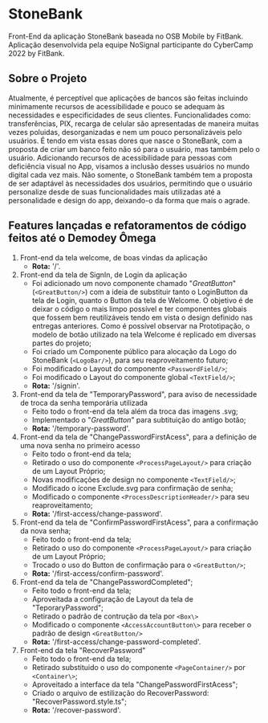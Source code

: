 # StoneBank
Front-End da aplicação StoneBank baseada no OSB Mobile by FitBank.
Aplicação desenvolvida pela equipe NoSignal participante do CyberCamp 2022 by FitBank.

## Sobre o Projeto
Atualmente, é perceptível que aplicações de bancos são feitas incluindo minimamente recursos de acessibilidade e pouco se adequam às necessidades e especificidades de seus clientes. Funcionalidades como: transferências, PIX, recarga de celular são apresentadas de maneira muitas vezes poluidas, desorganizadas e nem um pouco personalizáveis pelo usuários. É tendo em vista essas dores que nasce o StoneBank, com a proposta de criar um banco feito não só para o usuário, mas também pelo o usuário.
Adicionando recursos de acessibilidade para pessoas com deficiência visual no App, visamos a inclusão desses usuários no mundo digital cada vez mais. Não somente, o StoneBank também tem a proposta de ser adaptável às necessidades dos usuários, permitindo que o usuário personalize desde de suas  funcionalidades mais utilizadas até a personalidade e design do app, deixando-o da forma que mais o agrade.

## Features lançadas e refatoramentos de código feitos até o **Demodey Ômega**
1. Front-end da tela welcome, de boas vindas da aplicação
    - **Rota:** '/'.
2. Front-end da tela de SignIn, de Login da aplicação
    - Foi adicionado um novo componente chamado "*GreatButton*" (`<GreatButton/>`) com a ideia de substituir tanto o LoginButton da tela de Login, quanto o Button da tela de Welcome. O objetivo é de deixar o código o mais limpo possível e ter componentes globais que fossem bem reutilizáveis tendo em vista o design definido nas entregas anteriores. Como é possível observar na Prototipação, o modelo de botão utilizado na tela Welcome é replicado em diversas partes do projeto;
    - Foi criado um Componente público para alocação da Logo do StoneBank (`<LogoBar/>`), para seu reaproveitamento futuro;
    - Foi modificado o Layout do componente `<PasswordField/>`;
    - Foi modificado o Layout do componente global `<TextField/>`;
    - **Rota:** '/signin'.
3. Front-end da tela de "TemporaryPassword", para aviso de necessidade de troca da senha temporária utilizada
    - Feito todo o front-end da tela além da troca das imagens .svg;
    - Implementado o "*GreatButton*" para subtituição do antigo botão;
    - **Rota:** '/temporary-password'.
4. Front-end da tela de "ChangePasswordFirstAcess", para a definição de uma nova senha no primeiro acesso
    - Feito todo o front-end da tela;
    - Retirado o uso do componente `<ProcessPageLayout/>` para criação de um Layout Próprio;
    - Novas modificações de design no componente `<TextField/>`;
    - Modificado o ícone Exclude.svg para confirmação de senha;
    - Modificado o componente `<ProcessDescriptionHeader/>` para seu reaproveitamento;
    - **Rota:** '/first-access/change-password'.
5. Front-end da tela de "ConfirmPasswordFirstAcess", para a confirmação da nova senha;
    - Feito todo o front-end da tela;
    - Retirado o uso do componente `<ProcessPageLayout/>` para criação de um Layout Próprio;
    - Trocado o uso do Button de confirmação para o `<GreatButton/>`;
    - **Rota:** '/first-access/confirm-password'.
6. Front-end da tela de "ChangePasswordCompleted";
    - Feito todo o front-end da tela;
    - Aproveitada a configuração de Layout da tela de "TeporaryPassword";
    - Retirado o padrão de contrução da tela por `<Box\>`
    - Modificado o componente `<AccessAccountButton\>` para receber o padrão de design `<GreatButton/>`
    - **Rota:** '/first-access/change-password-completed'.
7. Front-end da tela "RecoverPassword"
    - Feito todo o front-end da tela;
    - Retirado substituido o uso do componente `<PageContainer/>` por `<Container\>`;
    - Aproveitado a interface da tela "ChangePasswordFirstAcess";
    - Criado o arquivo de estilização do RecoverPassword: "RecoverPassword.style.ts";
    - **Rota:** '/recover-password'.


